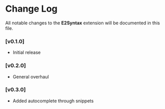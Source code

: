 # Change Log
All notable changes to the __E2Syntax__ extension will be documented in this file.

### [v0.1.0]
- Initial release

### [v0.2.0]
- General overhaul

### [v0.3.0]
- Added autocomplete through snippets